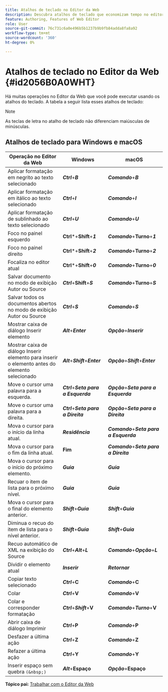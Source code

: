 ```yaml
---
title: Atalhos de teclado no Editor da Web
description: Descubra atalhos de teclado que economizam tempo no editor da Web do AEM Guides.
feature: Authoring, Features of Web Editor
role: User
source-git-commit: 76c731c6a0e496b5b1237b9b9fb84adda8fa8a92
workflow-type: tm+mt
source-wordcount: '360'
ht-degree: 0%

---
```


# Atalhos de teclado no Editor da Web {#id2056B0A0WHT}

Há muitas operações no Editor da Web que você pode executar usando os atalhos do teclado. A tabela a seguir lista esses atalhos de teclado:

>[!NOTE]
>
> As teclas de letra no atalho de teclado não diferenciam maiúsculas de minúsculas.

## Atalhos de teclado para Windows e macOS

| Operação no Editor da Web | Windows | macOS |
|-----------------------|-----------------|-----------------|
| Aplicar formatação em negrito ao texto selecionado | ***Ctrl***+***B*** | ***Comando***+***B*** |
| Aplicar formatação em itálico ao texto selecionado | ***Ctrl***+***I*** | ***Comando***+***I*** |
| Aplicar formatação de sublinhado ao texto selecionado | ***Ctrl***+***U*** | ***Comando***+***U*** |
| Foco no painel esquerdo | **Ctrl***+**Shift**+***1*** | ***Comando***+**Turno**+***1*** |
| Foco no painel direito | **Ctrl***+**Shift**+***2*** | ***Comando***+**Turno**+***2*** |
| Focaliza no editor atual | **Ctrl***+**Shift**+***0*** | ***Comando***+**Turno**+***0*** |
| Salvar documento no modo de exibição Autor ou Source | ***Ctrl***+**Shift**+***S*** | ***Comando***+**Turno**+***S*** |
| Salvar todos os documentos abertos no modo de exibição Autor ou Source | ***Ctrl***+***S*** | ***Comando***+***S*** |
| Mostrar caixa de diálogo Inserir elemento | ***Alt***+***Enter*** | ***Opção***+***Inserir*** |
| Mostrar caixa de diálogo Inserir elemento para inserir o elemento antes do elemento selecionado | ***Alt***+***Shift***+***Enter*** | ***Opção***+***Shift***+***Enter*** |
| Move o cursor uma palavra para a esquerda. | ***Ctrl***+***Seta para a Esquerda*** | ***Opção***+***Seta para a Esquerda*** |
| Move o cursor uma palavra para a direita. | ***Ctrl***+***Seta para a Direita*** | ***Opção***+***Seta para a Direita*** |
| Mova o cursor para o início da linha atual. | ***Residência*** | ***Comando***+***Seta para a Esquerda*** |
| Mova o cursor para o fim da linha atual. | **Fim** | ***Comando***+***Seta para a Direita*** |
| Mova o cursor para o início do próximo elemento. | ***Guia*** | ***Guia*** |
| Recuar o item de lista para o próximo nível. | ***Guia*** | ***Guia*** |
| Mova o cursor para o final do elemento anterior. | ***Shift***+***Guia*** | ***Shift***+***Guia*** |
| Diminua o recuo do item de lista para o nível anterior. | ***Shift***+***Guia*** | ***Shift***+***Guia*** |
| Recuo automático de XML na exibição do Source | ***Ctrl***+***Alt***+***L*** | ***Comando***+***Opção***+***L*** |
| Dividir o elemento atual | ***Inserir*** | ***Retornar*** |
| Copiar texto selecionado | ***Ctrl***+**C** | ***Comando***+**C** |
| Colar | ***Ctrl***+**V** | ***Comando***+**V** |
| Colar e corresponder formatação | ***Ctrl***+***Shift***+**V** | ***Comando***+***Turno***+**V** |
| Abrir caixa de diálogo Imprimir | ***Ctrl***+**P** | ***Comando***+**P** |
| Desfazer a última ação | ***Ctrl***+**Z** | ***Comando***+**Z** |
| Refazer a última ação | ***Ctrl***+**Y** | ***Comando***+**Y** |
| Inserir espaço sem quebra `(&nbsp;)` | ***Alt***+**Espaço** | ***Opção***+**Espaço** |

**Tópico pai:** [Trabalhar com o Editor da Web](web-editor.md)
